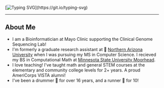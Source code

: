 [![Typing SVG](https://readme-typing-svg.herokuapp.com/?lines=Hey+there!+I'm+Stefan+Nelson.)](https://git.io/typing-svg)


---

## About Me

* I am a Bioinformatician at Mayo Clinic supporting the Clinical Genome Sequencing Lab!
* I'm formerly a graduate research assistant at 🏫 [Northern Arizona University](https://nau.edu/) when I was pursuing my MS in Computer Science. I recieved my BS in Computational Math at [Minnesota State University Moorhead](https://www.mnstate.edu/). 
* I love teaching! I've taught math and general STEM courses at the elementary and community college levels for 2+ years. A proud AmeriCorps VISTA alumni! 
* I've been a drummer 🥁 for over 16 years, and a runner 🏃 for 10!
